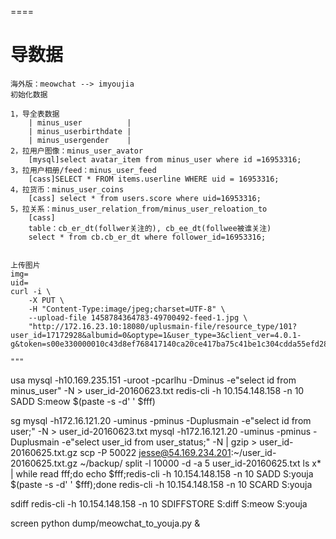 
====

# 导数据

```
海外版：meowchat --> imyoujia
初始化数据

1，导全表数据
    | minus_user          |
    | minus_userbirthdate |
    | minus_usergender    |
2，拉用户图像：minus_user_avator
    [mysql]select avatar_item from minus_user where id =16953316;
3，拉用户相册/feed：minus_user_feed
    [cass]SELECT * FROM items.userline WHERE uid = 16953316;
4，拉货币：minus_user_coins
    [cass] select * from users.score where uid=16953316;
5，拉关系：minus_user_relation_from/minus_user_reloation_to
    [cass]
    table：cb_er_dt(follwer关注的), cb_ee_dt(follwee被谁关注)
    select * from cb.cb_er_dt where follower_id=16953316;


上传图片
img=
uid=
curl -i \
    -X PUT \
    -H "Content-Type:image/jpeg;charset=UTF-8" \
    --upload-file 1458784364783-49700492-feed-1.jpg \
    "http://172.16.23.10:18080/uplusmain-file/resource_type/101?user_id=17172928&albumid=0&optype=1&user_type=3&client_ver=4.0.1-g&token=s00e330000010c43d8ef768417140ca20ce417ba75c41be1c304cdda55efd28791048199c2b99261a0a1149"

"""

```

usa
mysql -h10.169.235.151 -uroot -pcarlhu -Dminus -e"select id from minus_user" -N > user_id-20160623.txt
redis-cli -h 10.154.148.158 -n 10 SADD S:meow $(paste -s -d' ' $fff)

sg
mysql -h172.16.121.20 -uminus -pminus -Duplusmain -e"select id from user;" -N > user_id-20160623.txt
mysql -h172.16.121.20 -uminus -pminus -Duplusmain -e"select user_id from user_status;" -N | gzip > user_id-20160625.txt.gz
scp -P 50022 jesse@54.169.234.201:~/user_id-20160625.txt.gz ~/backup/
split -l 10000 -d -a 5 user_id-20160625.txt
ls x* | while read fff;do echo $fff;redis-cli -h 10.154.148.158 -n 10 SADD S:youja $(paste -s -d' ' $fff);done
redis-cli -h 10.154.148.158 -n 10 SCARD S:youja

sdiff
redis-cli -h 10.154.148.158 -n 10 SDIFFSTORE S:diff S:meow S:youja

 
 
screen python dump/meowchat_to_youja.py &





